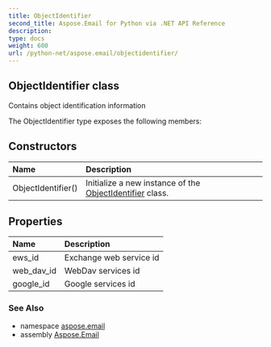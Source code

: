 ```yaml
---
title: ObjectIdentifier
second_title: Aspose.Email for Python via .NET API Reference
description: 
type: docs
weight: 600
url: /python-net/aspose.email/objectidentifier/
---
```


## ObjectIdentifier class

Contains object identification information

The ObjectIdentifier type exposes the following members:
## Constructors
| Name | Description |
| :- | :- |
|ObjectIdentifier()|Initialize a new instance of the [ObjectIdentifier](/email/python-net/aspose.email/objectidentifier/) class.|
## Properties
| Name | Description |
| :- | :- |
|ews_id|Exchange web service id|
|web_dav_id|WebDav services id|
|google_id|Google services id|

### See Also

* namespace [aspose.email](/email/python-net/aspose.email/)
* assembly [Aspose.Email](/email/python-net/)

